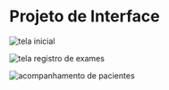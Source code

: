 
# Projeto de Interface
![tela inicial](https://github.com/ICEI-PUC-Minas-PMV-ADS/pmv-ads-2023-2-e5-proj-empext-t1-pmv-ads-2023-2-e5-proj-controledzoon/assets/90941036/6a6efb06-cd5a-46c6-865c-dff6b8ea511d)



![tela registro de exames](https://github.com/ICEI-PUC-Minas-PMV-ADS/pmv-ads-2023-2-e5-proj-empext-t1-pmv-ads-2023-2-e5-proj-controledzoon/assets/90941036/c9908263-9340-4c72-9eeb-717d62cce77d)



![acompanhamento de pacientes](https://github.com/ICEI-PUC-Minas-PMV-ADS/pmv-ads-2023-2-e5-proj-empext-t1-pmv-ads-2023-2-e5-proj-controledzoon/assets/90941036/8d98002d-cdc5-4da3-a793-ad8f7ef3c36c)
